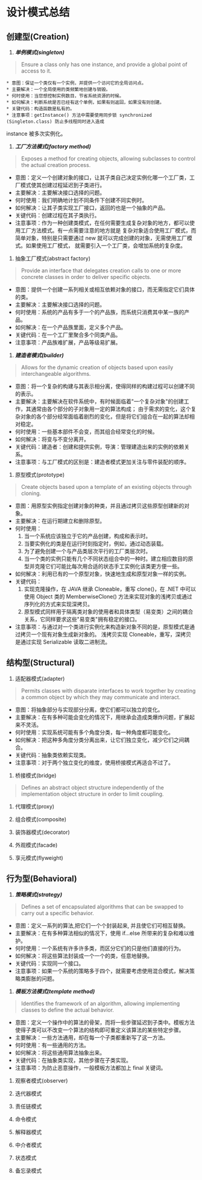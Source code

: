 # 设计模式总结

## 创建型(Creation)

1. ***单例模式(singleton)***
> Ensure a class only has one instance, and provide a global point of access to it.

    * 意图：保证一个类仅有一个实例，并提供一个访问它的全局访问点。
    * 主要解决：一个全局使用的类频繁地创建与销毁。
    * 何时使用：当您想控制实例数目，节省系统资源的时候。
    * 如何解决：判断系统是否已经有这个单例，如果有则返回，如果没有则创建。
    * 关键代码：构造函数是私有的。
    * 注意事项：getInstance() 方法中需要使用同步锁 synchronized (Singleton.class) 防止多线程同时进入造成 
instance 被多次实例化。


1. ***工厂方法模式(factory method)***
> Exposes a method for creating objects, allowing subclasses to control the actual creation process.

* 意图：定义一个创建对象的接口，让其子类自己决定实例化哪一个工厂类，工厂模式使其创建过程延迟到子类进行。
* 主要解决：主要解决接口选择的问题。
* 何时使用：我们明确地计划不同条件下创建不同实例时。
* 如何解决：让其子类实现工厂接口，返回的也是一个抽象的产品。
* 关键代码：创建过程在其子类执行。
* 注意事项：作为一种创建类模式，在任何需要生成复杂对象的地方，都可以使用工厂方法模式。有一点需要注意的地方就是
复杂对象适合使用工厂模式，而简单对象，特别是只需要通过 new 就可以完成创建的对象，无需使用工厂模式。如果使用工厂模式，
就需要引入一个工厂类，会增加系统的复杂度。

1. 抽象工厂模式(abstract factory)
> Provide an interface that delegates creation calls to one or more concrete classes in order to deliver 
specific objects.

* 意图：提供一个创建一系列相关或相互依赖对象的接口，而无需指定它们具体的类。
* 主要解决：主要解决接口选择的问题。
* 何时使用：系统的产品有多于一个的产品族，而系统只消费其中某一族的产品。
* 如何解决：在一个产品族里面，定义多个产品。
* 关键代码：在一个工厂里聚合多个同类产品。
* 注意事项：产品族难扩展，产品等级易扩展。

1. ***建造者模式(builder)***
> Allows for the dynamic creation of objects based upon easily interchangeable algorithms.

* 意图：将一个复杂的构建与其表示相分离，使得同样的构建过程可以创建不同的表示。
* 主要解决：主要解决在软件系统中，有时候面临着"一个复杂对象"的创建工作，其通常由各个部分的子对象用一定的算法构成；
由于需求的变化，这个复杂对象的各个部分经常面临着剧烈的变化，但是将它们组合在一起的算法却相对稳定。
* 何时使用：一些基本部件不会变，而其组合经常变化的时候。
* 如何解决：将变与不变分离开。
* 关键代码：建造者：创建和提供实例，导演：管理建造出来的实例的依赖关系。
* 注意事项：与工厂模式的区别是：建造者模式更加关注与零件装配的顺序。

1. 原型模式(prototype)
> Create objects based upon a template of an existing objects through cloning.

* 意图：用原型实例指定创建对象的种类，并且通过拷贝这些原型创建新的对象。
* 主要解决：在运行期建立和删除原型。
* 何时使用： 
    1. 当一个系统应该独立于它的产品创建，构成和表示时。 
    2. 当要实例化的类是在运行时刻指定时，例如，通过动态装载。 
    3. 为了避免创建一个与产品类层次平行的工厂类层次时。 
    4. 当一个类的实例只能有几个不同状态组合中的一种时。建立相应数目的原型并克隆它们可能比每次用合适的状态手工实例化该类更方便一些。
* 如何解决：利用已有的一个原型对象，快速地生成和原型对象一样的实例。
* 关键代码： 
    1. 实现克隆操作，在 JAVA 继承 Cloneable，重写 clone()，在 .NET 中可以使用 Object 类的 
    MemberwiseClone() 方法来实现对象的浅拷贝或通过序列化的方式来实现深拷贝。 
    2. 原型模式同样用于隔离类对象的使用者和具体类型（易变类）之间的耦合关系，它同样要求这些"易变类"拥有稳定的接口。
* 注意事项：与通过对一个类进行实例化来构造新对象不同的是，原型模式是通过拷贝一个现有对象生成新对象的。
浅拷贝实现 Cloneable，重写，深拷贝是通过实现 Serializable 读取二进制流。

## 结构型(Structural)

1. 适配器模式(adapter)
> Permits classes with disparate interfaces to work together by creating a common object by 
which they may communicate and interact.

* 意图：将抽象部分与实现部分分离，使它们都可以独立的变化。
* 主要解决：在有多种可能会变化的情况下，用继承会造成类爆炸问题，扩展起来不灵活。
* 何时使用：实现系统可能有多个角度分类，每一种角度都可能变化。
* 如何解决：把这种多角度分类分离出来，让它们独立变化，减少它们之间耦合。
* 关键代码：抽象类依赖实现类。
* 注意事项：对于两个独立变化的维度，使用桥接模式再适合不过了。

1. 桥接模式(bridge)
> Defines an abstract object structure independently of the implementation object structure 
in order to limit coupling.

1. 代理模式(proxy)

1. 组合模式(composite)

1. 装饰器模式(decorator)

1. 外观模式(facade)

1. 享元模式(flyweight)

## 行为型(Behavioral)

1. ***策略模式(strategy)***
> Defines a set of encapsulated algorithms that can be swapped to carry out a specific behavior.

* 意图：定义一系列的算法,把它们一个个封装起来, 并且使它们可相互替换。
* 主要解决：在有多种算法相似的情况下，使用 if...else 所带来的复杂和难以维护。
* 何时使用：一个系统有许多许多类，而区分它们的只是他们直接的行为。
* 如何解决：将这些算法封装成一个一个的类，任意地替换。
* 关键代码：实现同一个接口。
* 注意事项：如果一个系统的策略多于四个，就需要考虑使用混合模式，解决策略类膨胀的问题。

1. ***模板方法模式(template method)***
> Identifies the framework of an algorithm, allowing implementing classes to define the actual behavior.

* 意图：定义一个操作中的算法的骨架，而将一些步骤延迟到子类中。模板方法使得子类可以不改变一个算法的结构即可重定义该算法的某些特定步骤。
* 主要解决：一些方法通用，却在每一个子类都重新写了这一方法。
* 何时使用：有一些通用的方法。
* 如何解决：将这些通用算法抽象出来。
* 关键代码：在抽象类实现，其他步骤在子类实现。
* 注意事项：为防止恶意操作，一般模板方法都加上 final 关键词。

1. 观察者模式(observer)

1. 迭代器模式

1. 责任链模式

1. 命令模式

1. 解释器模式

1. 中介者模式

1. 状态模式

1. 备忘录模式

